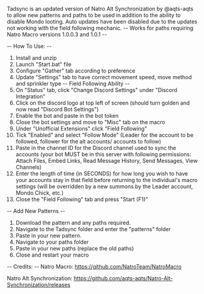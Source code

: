 Tadsync is an updated version of Natro Alt Synchronization by @aqts-aqts to allow new patterns and paths to be used in addition to the ability to disable Mondo looting.
Auto updates have been disabled due to the updates not working with the field following mechanic.
-- Works for paths requiring Natro Macro versions 1.0.0.3 and 1.0.1 --

-- How To Use: --
1. Install and unzip
2. Launch "Start.bat" file
3. Configure "Gather" tab according to preference
4. Update "Settings" tab to have correct movement speed, move method and sprinkler type
-- Field Following Ability --
5. On "Status" tab, click "Change Discord Settings" under "Discord Integration"
6. Click on the discord logo at top left of screen (should turn golden and now read "Discord Bot Settings")
7. Enable the bot and paste in the bot token
8. Close the bot settings and move to "Misc" tab on the macro
9. Under "Unofficial Extensions" click "Field Following"
10. Tick "Enabled" and select "Follow Mode" (Leader for the account to be followed, follower for the alt accounts/ accounts to follow)
11. Paste in the channel ID for the Discord channel used to sync the accounts (your bot MUST be in this server with following permissions: Attach Files, Embed Links, Read Message History, Send Messages, View Channels)
12. Enter the length of time (in SECONDS) for how long you wish to have your accounts stay in that field before returning to the individual's macro settings (will be overridden by a new summons by the Leader account, Mondo Chick, etc.)
13. Close the "Field Following" tab and press "Start (F1)"

-- Add New Patterns --
1. Download the pattern and any paths required.
2. Navigate to the Tadsync folder and enter the "patterns" folder
3. Paste in your new pattern.
4. Navigate to your paths folder
5. Paste in your new paths (replace the old paths)
6. Close and restart your macro

-- Credits: --
Natro Macro:
https://github.com/NatroTeam/NatroMacro

Natro Alt Synchronization:
https://github.com/aqts-aqts/Natro-Alt-Synchronization/releases
